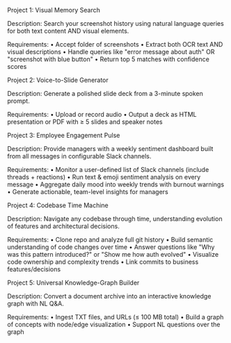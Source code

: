 

Project 1: Visual Memory Search

  Description: Search your screenshot history using natural language queries for both text content AND visual elements.

  Requirements:
  • Accept folder of screenshots
  • Extract both OCR text AND visual descriptions
  • Handle queries like "error message about auth" OR "screenshot with blue button"
  • Return top 5 matches with confidence scores

Project 2: Voice-to-Slide Generator

Description: Generate a polished slide deck from a 3-minute spoken prompt.

Requirements:
• Upload or record audio
• Output a deck as HTML presentation or PDF with ≥ 5 slides and speaker notes

Project 3: Employee Engagement Pulse

Description: Provide managers with a weekly sentiment dashboard built from all messages in configurable Slack channels.

Requirements:
• Monitor a user-defined list of Slack channels (include threads + reactions)
• Run text & emoji sentiment analysis on every message
• Aggregate daily mood into weekly trends with burnout warnings
• Generate actionable, team-level insights for managers

Project 4: Codebase Time Machine

  Description: Navigate any codebase through time, understanding evolution of features and architectural decisions.

  Requirements:
  • Clone repo and analyze full git history
  • Build semantic understanding of code changes over time
  • Answer questions like "Why was this pattern introduced?" or "Show me how auth evolved"
  • Visualize code ownership and complexity trends
  • Link commits to business features/decisions

Project 5: Universal Knowledge-Graph Builder

Description: Convert a document archive into an interactive knowledge graph with NL Q&A.

Requirements:
• Ingest TXT files, and URLs (≤ 100 MB total)
• Build a graph of concepts with node/edge visualization
• Support NL questions over the graph